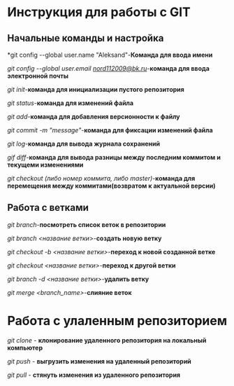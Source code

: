 # Инструкция для работы с GIT

## Начальные команды и настройка

*git config --global user.name "Aleksand"-**Команда для ввода имени**

*git config --global user.email nord112009@bk.ru*-**команда для ввода электронной почты**

*git init*-**команда для инициализации пустого репозитория**

*git status*-**команда для изменений файла**

*git add*-**команда для добавления версионности к файлу**

*git commit -m "message"*-**команда для фиксации изменений файла**

*git log*-**команда для вывода журнала сохранений**

*gif diff*-**команда для вывода разницы между последним коммитом и текущеми изменениями**

*git checkout (либо номер коммита, либо master)*-**команда для перемещения между коммитами(возвратом к актуальной версии)**
## Работа с ветками

*git branch*-**посмотреть список веток в репозитории**

*git branch <название ветки>*-**создать новую ветку**

*git checkout -b <название ветки>*-**переход к новой созданной ветке** 

*git checkout <название ветки>*-**переход к другой ветки**

*git branch -d <название ветки>*-**удалить ветку**

*git merge <branch_name>*-**слияние веток**

# Работа с улаленным репозиторием

*git clone* - **клонирование удаленного репозитория на локальный компьютер**

*git push* - **выгрузить изменения на удаленный репозиторий**

*git pull* - **стянуть изменения из удаленного репозитория**